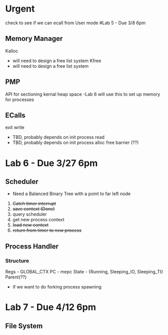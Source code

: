 # Urgent
  check to see if we can ecall from User mode
#Lab 5 - Due 3/8 6pm
## Memory Manager
  Kalloc
  - will need to design a free list system
  Kfree
  - will need to design a free list system
## PMP
  API for sectioning kernal heap space
  -Lab 6 will use this to set up memory for processes
## ECalls
  exit
  write 
  - TBD, probably depends on init process
  read  
  - TBD, probably depends on init process
  alloc
  free
  barrier (??)
# Lab 6 - Due 3/27 6pm 
## Scheduler
  - Need a Balanced Binary Tree with a point to far left node
  1. ~~Catch timer interrupt~~
  2. ~~save context (Done)~~
  3. query scheduler
  4. get new process context
  5. ~~load new context~~
  6. ~~return from timer to new process~~
## Process Handler
### Structure
  Regs - GLOBAL_CTX
  PC   - mepc
  State - {Running, Sleeping_IO, Sleeping_TI}
  Parent(??)
  - if we want to do forking process spawning
# Lab 7 - Due 4/12 6pm
## File System
